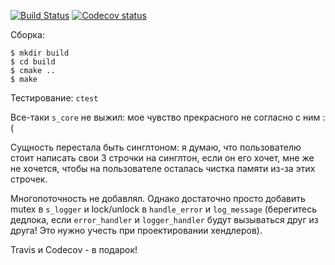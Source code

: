 [![Build Status](https://www.travis-ci.com/alexstanovoy/test-task.svg?branch=master)](https://www.travis-ci.com/alexstanovoy/test-task)
[![Codecov status](https://codecov.io/github/AjReme/Library-STLB/coverage.svg?branch=master)](https://codecov.io/gh/alexstanovoy/test-task)

Сборка:

```
$ mkdir build
$ cd build
$ cmake ..
$ make
```

Тестирование: `ctest`

Все-таки `s_core` не выжил: мое чувство прекрасного не согласно с ним :(

Сущность перестала быть синглтоном: я думаю, что пользователю стоит написать свои 3 строчки на синглтон, если он его хочет, мне же не хочется, чтобы на пользователе осталась чистка памяти из-за этих строчек.

Многопоточность не добавлял. Однако достаточно просто добавить mutex в `s_logger` и lock/unlock в `handle_error` и `log_message` (берегитесь дедлока, если `error_handler` и `logger_handler` будут вызываться друг из друга! Это нужно учесть при проектировании хендлеров).

Travis и Codecov - в подарок!
